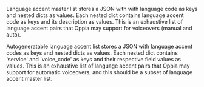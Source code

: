 Language accent master list stores a JSON with with language code as keys and nested dicts as values.
Each nested dict contains language accent code as keys and its description as values.
This is an exhaustive list of language accent pairs that Oppia may support for voiceovers (manual and auto).


Autogeneratable language accent list stores a JSON with language accent codes as keys and nested dicts as values.
Each nested dict contains 'service' and 'voice_code' as keys and their respective field values as values.
This is an exhaustive list of language accent pairs that Oppia may support for automatic voiceovers, and
this should be a subset of language accent master list.
